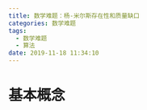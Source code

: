 ```yaml
---
title: 数学难题：杨-米尔斯存在性和质量缺口
categories: 数学难题
tags:
  - 数学难题
  - 算法
date: 2019-11-18 11:34:10
---
```




<!-- more -->

# 基本概念



